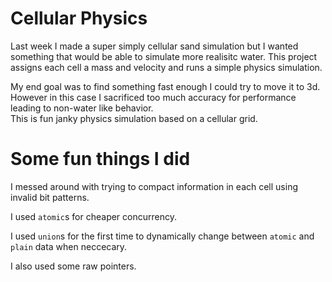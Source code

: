 # Cellular Physics
Last week I made a super simply cellular sand simulation but I wanted something that would be able to simulate more realisitc water. This project assigns each cell a mass and velocity and runs a simple physics simulation.

My end goal was to find something fast enough I could try to move it to 3d. However in this case I sacrificed too much accuracy for performance leading to non-water like behavior. \
This is fun janky physics simulation based on a cellular grid.

# Some fun things I did
I messed around with trying to compact information in each cell using invalid bit patterns.

I used `atomic`s for cheaper concurrency.

I used `union`s for the first time to dynamically change between `atomic` and `plain` data when neccecary.

I also used some raw pointers.
